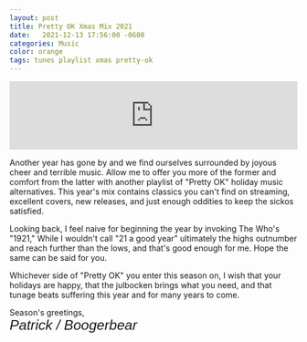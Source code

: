 ```yaml
---
layout: post
title: Pretty OK Xmas Mix 2021
date:   2021-12-13 17:56:00 -0600
categories: Music
color: orange
tags: tunes playlist xmas pretty-ok
---
```


<iframe width="100%" height="120" src="https://www.mixcloud.com/widget/iframe/?hide_cover=1&light=1&feed=%2Floudandabrasive%2Fpatricks-pretty-ok-xmas-mix-2021%2F" frameborder="0" ></iframe>

Another year has gone by and we find ourselves surrounded by joyous cheer and terrible music. Allow me to offer you more of the former and comfort from the latter with another playlist of "Pretty OK" holiday music alternatives. This year's mix contains classics you can't find on streaming, excellent covers, new releases, and just enough oddities to keep the sickos satisfied.

<!--more-->

Looking back, I feel naive for beginning the year by invoking The Who's "1921," While I wouldn't call "21 a good year" ultimately the highs outnumber and reach further than the lows, and that's good enough for me. Hope the same can be said for you.

Whichever side of "Pretty OK" you enter this season on, I wish that your holidays are happy, that the julbocken brings what you need, and that tunage beats suffering this year and for many years to come.

Season's greetings,
<br />
<span style="font: oblique 1.75em 'Vibur', sans-serif">Patrick / Boogerbear</span>
